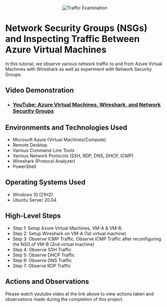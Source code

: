 <p align="center">
<img src="https://i.imgur.com/Ua7udoS.png" alt="Traffic Examination"/>
</p>

<h1>Network Security Groups (NSGs) and Inspecting Traffic Between Azure Virtual Machines</h1>
In this tutorial, we observe various network traffic to and from Azure Virtual Machines with Wireshark as well as experiment with Network Security Groups. <br />


<h2>Video Demonstration</h2>

- ### [YouTube: Azure Virtual Machines, Wireshark, and Network Security Groups](https://youtu.be/enhL0vMoP38)

<h2>Environments and Technologies Used</h2>

- Microsoft Azure (Virtual Machines/Compute)
- Remote Desktop
- Various Command-Line Tools
- Various Network Protocols (SSH, RDP, DNS, DHCP, ICMP)
- Wireshark (Protocol Analyzer)
- PowerShell

<h2>Operating Systems Used </h2>

- Windows 10 (21H2)
- Ubuntu Server 20.04

<h2>High-Level Steps</h2>

- Step 1: Setup Azure Virtual Machines, VM-A & VM-B.
- Step 2: Setup Wireshark on VM-A (1st virtual machine)
- Step 3: Observe ICMP Traffic. Observe ICMP Traffic after reconfiguring the NSG of VM-B (2nd virtual machine)
- Step 4: Observe SSH Traffic
- Step 5: Observe DHCP Traffic
- Step 6: Observe DNS Traffic
- Step 7: Observe RDP Traffic

<h2>Actions and Observations</h2>
<p>
Please watch youtube video at the link above to view actions taken and observations made during the completion of this project.
</p>
<br />

